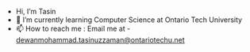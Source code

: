 - Hi, I’m Tasin
- 🌱 I’m currently learning Computer Science at Ontario Tech University
- 📫 How to reach me : Email me at - dewanmohammad.tasinuzzaman@ontariotechu.net
